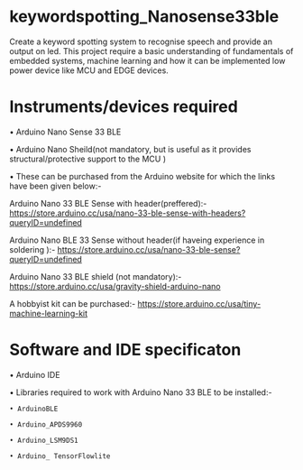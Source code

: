 # keywordspotting_Nanosense33ble
Create a keyword spotting system to recognise speech and provide an output on led. This project require a basic understanding of fundamentals of embedded systems, machine learning and how it can be implemented low power device like MCU and EDGE devices. 
#
# Instruments/devices required
• Arduino Nano Sense 33 BLE

• Arduino Nano Sheild(not mandatory, but is useful as it provides structural/protective support to the MCU )

• These can be purchased from the Arduino website for which the links have been given below:-
  
  Arduino Nano 33 BLE Sense with header(preffered):-  https://store.arduino.cc/usa/nano-33-ble-sense-with-headers?queryID=undefined
  
  Arduino Nano BLE 33 Sense without header(if haveing experience in soldering ):- https://store.arduino.cc/usa/nano-33-ble-sense?queryID=undefined
  
  Arduino Nano 33 BLE shield (not mandatory):- https://store.arduino.cc/usa/gravity-shield-arduino-nano
  
  A hobbyist kit can be purchased:- https://store.arduino.cc/usa/tiny-machine-learning-kit
  #
  # Software and IDE specificaton
  • Arduino IDE
  
  • Libraries required to work with Arduino Nano 33 BLE to be installed:-
  
    • ArduinoBLE  
  
    • Arduino_APDS9960
  
    • Arduino_LSM9DS1
  
    • Arduino_ TensorFlowlite
  
  


